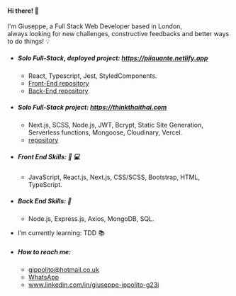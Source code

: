 #### Hi there! 👋

I'm Giuseppe, a Full Stack Web Developer based in London, <br />
 always looking for new challenges, constructive feedbacks and better ways to do things! :bulb:
 
  * ##### Solo Full-Stack, deployed project: https://piiquante.netlify.app
    *  React, Typescript, Jest, StyledComponents.
    *  [Front-End repository](https://github.com/2gi3/p6-front-react)
    *  [Back-End repository](https://github.com/2gi3/p6-back)
 
 * ##### Solo Full-Stack project: https://thinkthaithai.com
    *  Next.js, SCSS, Node.js, JWT, Bcrypt, Static Site Generation, Serverless functions, Mongoose, Cloudinary, Vercel.
    * [repository](https://github.com/2gi3/thinkthaithai)
     

 * ##### Front End Skills: :iphone: :computer:
    *  JavaScript, React.js, Next.js, CSS/SCSS, Bootstrap, HTML, TypeScript.
              
              
 * ##### Back End Skills: :exploding_head:
    *  Node.js, Express.js, Axios, MongoDB, SQL.
    

* I’m currently learning: TDD :books:

* ##### How to reach me:
    *  [gippolito@hotmail.co.uk](gippolito@hotmail.co.uk)
    *  [WhatsApp](https://wa.me/+447795961318)
    *  www.linkedin.com/in/giuseppe-ippolito-g23i
  


<!--
**2gi3/2gi3** is a ✨ _special_ ✨ repository because its `README.md` (this file) appears on your GitHub profile.

Here are some ideas to get you started:

- 🔭 I’m currently working on ...
- 🌱 I’m currently learning ...
- 👯 I’m looking to collaborate on ...
- 🤔 I’m looking for help with ...
- 💬 Ask me about ...
- 📫 How to reach me: ...
- 😄 Pronouns: ...
- ⚡ Fun fact: ...
-->
